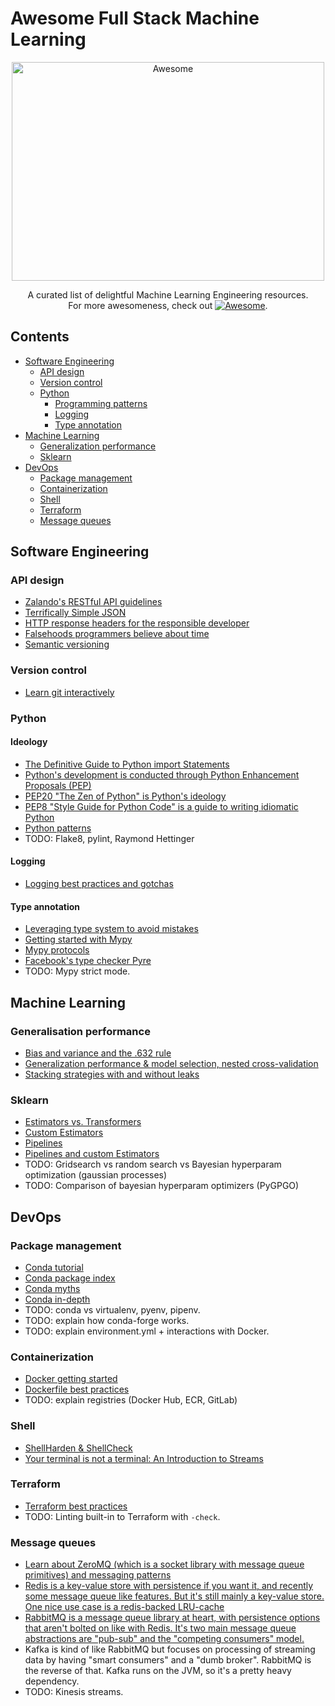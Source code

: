# Awesome Full Stack Machine Learning

<div align="center">
	<img width="500" height="350" src="https://github.com/sindresorhus/awesome/raw/master/media/logo.svg?sanitize=true" alt="Awesome">
  
  A curated list of delightful Machine Learning Engineering resources.<br>For more awesomeness, check out [![Awesome](https://cdn.rawgit.com/sindresorhus/awesome/d7305f38d29fed78fa85652e3a63e154dd8e8829/media/badge.svg)](https://github.com/sindresorhus/awesome).

</div>

## Contents

- [Software Engineering](#software-engineering)
  - [API design](#api-design)
  - [Version control](#version-control)
  - [Python](#python)
    - [Programming patterns](#programming-patterns)
    - [Logging](#logging)
    - [Type annotation](#type-annotation)
- [Machine Learning](#machine-learning)
  - [Generalization performance](#generalization-performance)
  - [Sklearn](#sklearn)
- [DevOps](#devops)
  - [Package management](#package-management)
  - [Containerization](#containerization)
  - [Shell](#shell)
  - [Terraform](#terraform)
  - [Message queues](#message-queues)

## Software Engineering

### API design

- [Zalando's RESTful API guidelines](https://opensource.zalando.com/restful-api-guidelines/)
- [Terrifically Simple JSON](https://github.com/mpnally/Terrifically-Simple-JSON)
- [HTTP response headers for the responsible developer](https://www.twilio.com/blog/a-http-headers-for-the-responsible-developer)
- [Falsehoods programmers believe about time](http://infiniteundo.com/post/25326999628/falsehoods-programmers-believe-about-time)
- [Semantic versioning](https://semver.org/)

### Version control

- [Learn git interactively](https://learngitbranching.js.org/)

### Python

#### Ideology

- [The Definitive Guide to Python import Statements](https://chrisyeh96.github.io/2017/08/08/definitive-guide-python-imports.html)
- [Python's development is conducted through Python Enhancement Proposals (PEP)](https://en.wikipedia.org/wiki/Python_(programming_language)#Development)
- [PEP20 "The Zen of Python" is Python's ideology](https://www.python.org/dev/peps/pep-0020/)
- [PEP8 "Style Guide for Python Code" is a guide to writing idiomatic Python](https://www.python.org/dev/peps/pep-0008/)
- [Python patterns](https://python-patterns.guide)
- TODO: Flake8, pylint, Raymond Hettinger

#### Logging

- [Logging best practices and gotchas](https://www.electricmonk.nl/log/2017/08/06/understanding-pythons-logging-module/)

#### Type annotation

- [Leveraging type system to avoid mistakes](https://www.beyondthelines.net/programming/leveraging-the-type-system-to-avoid-mistakes/)
- [Getting started with Mypy](https://mypy.readthedocs.io/en/stable/getting_started.html)
- [Mypy protocols](https://mypy.readthedocs.io/en/latest/protocols.html)
- [Facebook's type checker Pyre](https://pyre-check.org/)
- TODO: Mypy strict mode.

## Machine Learning

### Generalisation performance

- [Bias and variance and the .632 rule](https://stats.stackexchange.com/questions/96739/what-is-the-632-rule-in-bootstrapping)
- [Generalization performance & model selection, nested cross-validation](https://stats.stackexchange.com/questions/64991/model-selection-and-cross-validation-the-right-way)
- [Stacking strategies with and without leaks](https://www.kaggle.com/general/18793)

### Sklearn

- [Estimators vs. Transformers](http://scikit-learn.org/dev/developers/contributing.html#apis-of-scikit-learn-objects)
- [Custom Estimators](http://danielhnyk.cz/creating-your-own-estimator-scikit-learn/)
- [Pipelines](http://scikit-learn.org/stable/modules/pipeline.html)
- [Pipelines and custom Estimators](http://zacstewart.com/2014/08/05/pipelines-of-featureunions-of-pipelines.html)
- TODO: Gridsearch vs random search vs Bayesian hyperparam optimization (gaussian processes)
- TODO: Comparison of bayesian hyperparam optimizers (PyGPGO)

## DevOps

### Package management

- [Conda tutorial](https://geohackweek.github.io/Introductory/01-conda-tutorial/)
- [Conda package index](https://www.anaconda.org)
- [Conda myths](http://jakevdp.github.io/blog/2016/08/25/conda-myths-and-misconceptions/)
- [Conda in-depth](https://www.slideshare.net/AaronMeurer/conda-a-binary-scipy2014)
- TODO: conda vs virtualenv, pyenv, pipenv.
- TODO: explain how conda-forge works.
- TODO: explain environment.yml + interactions with Docker.

### Containerization

- [Docker getting started](https://docs.docker.com/get-started/)
- [Dockerfile best practices](https://docs.docker.com/develop/develop-images/dockerfile_best-practices/)
- TODO: explain registries (Docker Hub, ECR, GitLab)

### Shell

- [ShellHarden & ShellCheck](https://github.com/anordal/shellharden/blob/master/how_to_do_things_safely_in_bash.md)
- [Your terminal is not a terminal: An Introduction to Streams](https://lucasfcosta.com/2019/04/07/streams-introduction.html)

### Terraform

- [Terraform best practices](https://github.com/BWITS/terraform-best-practices)
- TODO: Linting built-in to Terraform with `-check`.

### Message queues

- [Learn about ZeroMQ (which is a socket library with message queue primitives) and messaging patterns](https://learning-0mq-with-pyzmq.readthedocs.io/en/latest/pyzmq/patterns/pair.html)
- [Redis is a key-value store with persistence if you want it, and recently some message queue like features. But it's still mainly a key-value store. One nice use case is a redis-backed LRU-cache](https://github.com/leohowell/redis-lru)
- [RabbitMQ is a message queue library at heart, with persistence options that aren't bolted on like with Redis. It's two main message queue abstractions are "pub-sub" and the "competing consumers" model.](https://www.rabbitmq.com/tutorials/tutorial-one-python.html)
- Kafka is kind of like RabbitMQ but focuses on processing of streaming data by having "smart consumers" and a "dumb broker". RabbitMQ is the reverse of that. Kafka runs on the JVM, so it's a pretty heavy dependency.
- TODO: Kinesis streams.
